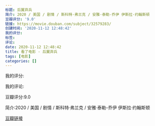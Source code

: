 ```yaml
---
标题: 后翼弃兵
简介: 2020 / 美国 / 剧情 / 斯科特·弗兰克 / 安雅·泰勒-乔伊 伊斯拉·约翰斯顿
豆瓣评分: '9.0'
链接: https://movie.douban.com/subject/32579283/
创建时间: '2020-11-12 12:48:42'
我的评分:
标签:
评论:
date: 2020-11-12 12:48:42
title: 看了电影 - 后翼弃兵
tags: [电影]
categories: []
---
```


我的评分:

我的评论:

豆瓣评分:9.0

简介:2020 / 美国 / 剧情 / 斯科特·弗兰克 / 安雅·泰勒-乔伊 伊斯拉·约翰斯顿

[豆瓣链接](https://movie.douban.com/subject/32579283/)

